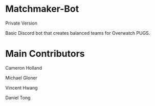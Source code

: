 # Matchmaker-Bot
Private Version


Basic Discord bot that creates balanced teams for Overwatch PUGS.



# Main Contributors
Cameron Holland

Michael Gloner

Vincent Hwang

Daniel Tong

